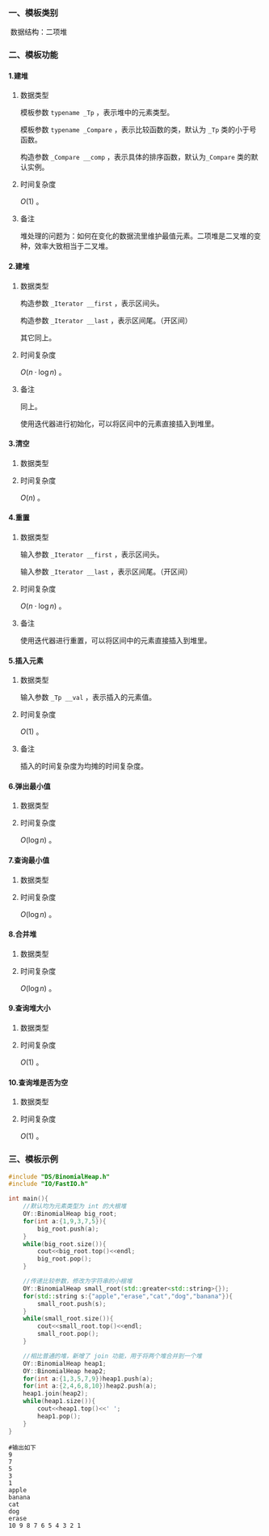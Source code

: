 ### 一、模板类别

​	数据结构：二项堆

### 二、模板功能

#### 1.建堆

1. 数据类型

   模板参数 `typename _Tp` ，表示堆中的元素类型。

   模板参数 `typename _Compare` ，表示比较函数的类，默认为 `_Tp` 类的小于号函数。

   构造参数 `_Compare __comp` ，表示具体的排序函数，默认为`_Compare` 类的默认实例。

2. 时间复杂度

   $O(1)$ 。

3. 备注

   堆处理的问题为：如何在变化的数据流里维护最值元素。二项堆是二叉堆的变种，效率大致相当于二叉堆。

#### 2.建堆

1. 数据类型

   构造参数 `_Iterator __first` ，表示区间头。

   构造参数 `_Iterator __last` ，表示区间尾。（开区间）

   其它同上。

2. 时间复杂度

   $O(n\cdot \log n)$ 。

3. 备注

   同上。

   使用迭代器进行初始化，可以将区间中的元素直接插入到堆里。

#### 3.清空

1. 数据类型

2. 时间复杂度

   $O(n)$ 。


#### 4.重置

1. 数据类型

   输入参数 `_Iterator __first` ，表示区间头。

   输入参数 `_Iterator __last` ，表示区间尾。（开区间）

2. 时间复杂度

   $O(n\cdot \log n)$ 。

3. 备注

   使用迭代器进行重置，可以将区间中的元素直接插入到堆里。

#### 5.插入元素

1. 数据类型

   输入参数 `_Tp __val` ，表示插入的元素值。

2. 时间复杂度

   $O(1)$ 。
   
3. 备注

   插入的时间复杂度为均摊的时间复杂度。

#### 6.弹出最小值

1. 数据类型

2. 时间复杂度

   $O(\log n)$ 。

#### 7.查询最小值

1. 数据类型

2. 时间复杂度

   $O(\log n)$ 。

#### 8.合并堆

1. 数据类型

2. 时间复杂度

   $O(\log n)$ 。


#### 9.查询堆大小

1. 数据类型

2. 时间复杂度

   $O(1)$ 。

#### 10.查询堆是否为空

1. 数据类型

2. 时间复杂度

   $O(1)$ 。

### 三、模板示例

```c++
#include "DS/BinomialHeap.h"
#include "IO/FastIO.h"

int main(){
    //默认均为元素类型为 int 的大根堆
    OY::BinomialHeap big_root;
    for(int a:{1,9,3,7,5}){
        big_root.push(a);
    }
    while(big_root.size()){
        cout<<big_root.top()<<endl;
        big_root.pop();
    }

    //传递比较参数，修改为字符串的小根堆
    OY::BinomialHeap small_root(std::greater<std::string>{});
    for(std::string s:{"apple","erase","cat","dog","banana"}){
        small_root.push(s);
    }
    while(small_root.size()){
        cout<<small_root.top()<<endl;
        small_root.pop();
    }

    //相比普通的堆，新增了 join 功能，用于将两个堆合并到一个堆
    OY::BinomialHeap heap1;
    OY::BinomialHeap heap2;
    for(int a:{1,3,5,7,9})heap1.push(a);
    for(int a:{2,4,6,8,10})heap2.push(a);
    heap1.join(heap2);
    while(heap1.size()){
        cout<<heap1.top()<<' ';
        heap1.pop();
    }
}
```

```
#输出如下
9
7
5
3
1
apple
banana
cat
dog
erase
10 9 8 7 6 5 4 3 2 1 

```

